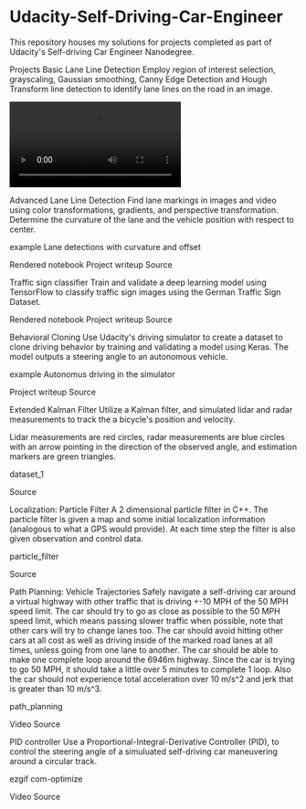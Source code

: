 # Udacity-Self-Driving-Car-Engineer

This repository houses my solutions for projects completed as part of Udacity's Self-driving Car Engineer Nanodegree.

Projects
Basic Lane Line Detection
Employ region of interest selection, grayscaling, Gaussian smoothing, Canny Edge Detection and Hough Transform line detection to identify lane lines on the road in an image.

![github](https://user-images.githubusercontent.com/61292363/106393687-aa534800-6409-11eb-9518-b3a8ce1ba5df.mp4)

Advanced Lane Line Detection
Find lane markings in images and video using color transformations, gradients, and perspective transformation. Determine the curvature of the lane and the vehicle position with respect to center.

example
Lane detections with curvature and offset

Rendered notebook
Project writeup
Source

Traffic sign classifier
Train and validate a deep learning model using TensorFlow to classify traffic sign images using the German Traffic Sign Dataset.

Rendered notebook
Project writeup
Source

Behavioral Cloning
Use Udacity's driving simulator to create a dataset to clone driving behavior by training and validating a model using Keras. The model outputs a steering angle to an autonomous vehicle.

example
Autonomus driving in the simulator

Project writeup
Source

Extended Kalman Filter
Utilize a Kalman filter, and simulated lidar and radar measurements to track the a bicycle's position and velocity.

Lidar measurements are red circles, radar measurements are blue circles with an arrow pointing in the direction of the observed angle, and estimation markers are green triangles.

dataset_1

Source

Localization: Particle Filter
A 2 dimensional particle filter in C++. The particle filter is given a map and some initial localization information (analogous to what a GPS would provide). At each time step the filter is also given observation and control data.

particle_filter

Source

Path Planning: Vehicle Trajectories
Safely navigate a self-driving car around a virtual highway with other traffic that is driving +-10 MPH of the 50 MPH speed limit. The car should try to go as close as possible to the 50 MPH speed limit, which means passing slower traffic when possible, note that other cars will try to change lanes too. The car should avoid hitting other cars at all cost as well as driving inside of the marked road lanes at all times, unless going from one lane to another. The car should be able to make one complete loop around the 6946m highway. Since the car is trying to go 50 MPH, it should take a little over 5 minutes to complete 1 loop. Also the car should not experience total acceleration over 10 m/s^2 and jerk that is greater than 10 m/s^3.

path_planning

Video
Source

PID controller
Use a Proportional-Integral-Derivative Controller (PID), to control the steering angle of a simuluated self-driving car maneuvering around a circular track.

ezgif com-optimize

Video
Source

